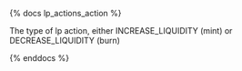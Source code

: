 {% docs lp_actions_action %}

The type of lp action, either INCREASE_LIQUIDITY (mint) or DECREASE_LIQUIDITY (burn)

{% enddocs %}